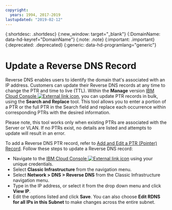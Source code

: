 ```yaml
---
copyright:
  years: 1994, 2017-2019
lastupdated: "2019-02-12"
---
```


{:shortdesc: .shortdesc}
{:new_window: target="_blank"}
{:DomainName: data-hd-keyref="DomainName"}
{:note: .note}
{:important: .important}
{:deprecated: .deprecated}
{:generic: data-hd-programlang="generic"}
# Update a Reverse DNS Record

Reverse DNS enables users to identify the domain that's associated with an IP address. Customers can update their Reverse DNS records at any time to change the PTR and time to live (TTL). Within the **Manage** version [IBM Cloud Console ![External link icon](../../icons/launch-glyph.svg "External link icon")](https://{DomainName}/), you can update PTR records in bulk, using the **Search and Replace** tool. This tool allows you to enter a portion of a PTR or the full PTR in the Search field and replace each occurrence within corresponding PTRs with the desired information. 

Please note, this tool works only when existing PTRs are associated with the Server or VLAN. If no PTRs exist, no details are listed and attempts to update will result in an error. 

To add a Reverse DNS PTR record, refer to [Add and Edit a PTR (Pointer) Record](/docs/infrastructure/dns?topic=dns-add-or-edit-a-ptr-pointer-record). Follow these steps to update a Reverse DNS record:

 * Navigate to the [IBM Cloud Console ![External link icon](../../icons/launch-glyph.svg "External link icon")](https://{DomainName}/) using your unique credentials.
 * Select **Classic Infrastructure** from the navigation menu.
 * Select **Network > DNS > Reverse DNS** from the Classic Infrastructure navigation menu.
 * Type in the IP address, or select it from the drop down menu and click **View IP**.
 * Edit the options listed and click **Save**. You can also choose **Edit RDNS for all IPs in this Subnet** to make changes across the entire subnet. 
 

